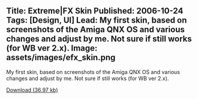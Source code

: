 Title: Extreme|FX Skin
Published: 2006-10-24
Tags: [Design, UI]
Lead: My first skin, based on screenshots of the Amiga QNX OS and various changes and adjust by me. Not sure if still works (for WB ver 2.x).
Image: assets/images/efx_skin.png
---
My first skin, based on screenshots of the Amiga QNX OS and various changes and adjust by me. Not sure if still works (for WB ver 2.x).

[Download (36.97 kb)](/assets/files/CheloSkin.wba)
